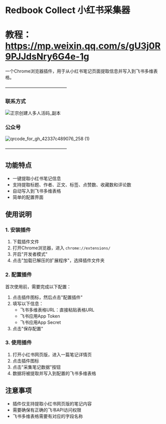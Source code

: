 # Redbook Collect 小红书采集器

# 教程：https://mp.weixin.qq.com/s/gU3j0R9PJJdsNry6G4e-1g

一个Chrome浏览器插件，用于从小红书笔记页面提取信息并写入到飞书多维表格。

——————————————

### 联系方式

![正宗创建人多人活码_副本](https://github.com/user-attachments/assets/c28aeb43-b502-41f7-b542-d1f4c41adb03)


### 公众号
![qrcode_for_gh_42337c489076_258 (1)](https://github.com/user-attachments/assets/1db604bd-85ff-499e-8f0f-a5d42d970fa3)


——————————————


## 功能特点

- 一键提取小红书笔记信息
- 支持提取标题、作者、正文、标签、点赞数、收藏数和评论数
- 自动写入到飞书多维表格
- 简单的配置界面

## 使用说明

### 1. 安装插件

1. 下载插件文件
2. 打开Chrome浏览器，进入 `chrome://extensions/`
3. 开启"开发者模式"
4. 点击"加载已解压的扩展程序"，选择插件文件夹

### 2. 配置插件

首次使用前，需要完成以下配置：

1. 点击插件图标，然后点击"配置插件"
2. 填写以下信息：
   - 飞书多维表格URL：直接粘贴表格URL
   - 飞书应用App Token
   - 飞书应用App Secret
3. 点击"保存配置"

### 3. 使用插件

1. 打开小红书网页版，进入一篇笔记详情页
2. 点击插件图标
3. 点击"采集笔记数据"按钮
4. 数据将被提取并写入到配置的飞书多维表格

## 注意事项

- 插件仅支持提取小红书网页版的笔记内容
- 需要确保有正确的飞书API访问权限
- 飞书多维表格需要有对应的字段名称 
